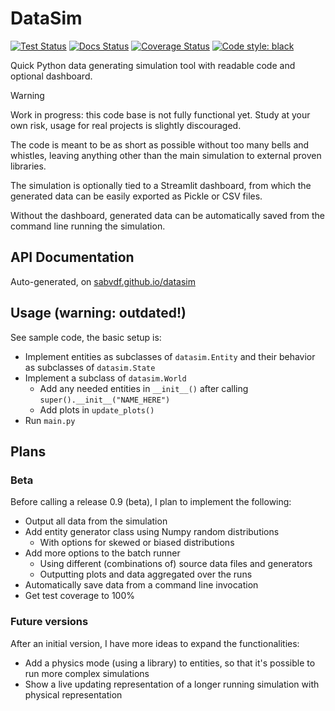 # DataSim

[![Test Status](https://github.com/sabvdf/datasim/actions/workflows/code-tests.yml/badge.svg)](https://github.com/sabvdf/datasim/actions/workflows/code-tests.yml)
[![Docs Status](https://github.com/sabvdf/datasim/actions/workflows/docs-pages.yml/badge.svg)](https://github.com/sabvdf/datasim/actions/workflows/docs-pages.yml)
[![Coverage Status](https://coveralls.io/repos/github/sabvdf/datasim/badge.svg?branch=main)](https://coveralls.io/github/sabvdf/datasim?branch=main)
[![Code style: black](https://img.shields.io/badge/code%20style-black-000000.svg)](https://github.com/psf/black)

Quick Python data generating simulation tool with readable code and optional dashboard.

> [!WARNING]
> Work in progress: this code base is not fully functional yet. Study at your own risk, usage for real projects is slightly discouraged.

The code is meant to be as short as possible without too many bells and whistles, leaving anything other than the main simulation to external proven libraries.

The simulation is optionally tied to a Streamlit dashboard, from which the generated data can be easily exported as Pickle or CSV files.

Without the dashboard, generated data can be automatically saved from the command line running the simulation.

## API Documentation
Auto-generated, on [sabvdf.github.io/datasim](https://sabvdf.github.io/datasim/)

## Usage (warning: outdated!)
See sample code, the basic setup is:

- Implement entities as subclasses of `datasim.Entity` and their behavior as subclasses of `datasim.State`
- Implement a subclass of `datasim.World`
  - Add any needed entities in `__init__()` after calling `super().__init__("NAME_HERE")`
  - Add plots in `update_plots()`
- Run `main.py`

## Plans
### Beta
Before calling a release 0.9 (beta), I plan to implement the following:

- Output all data from the simulation
- Add entity generator class using Numpy random distributions
  - With options for skewed or biased distributions
- Add more options to the batch runner
  - Using different (combinations of) source data files and generators
  - Outputting plots and data aggregated over the runs
- Automatically save data from a command line invocation
- Get test coverage to 100%

### Future versions
After an initial version, I have more ideas to expand the functionalities:

- Add a physics mode (using a library) to entities, so that it's possible to run more complex simulations
- Show a live updating representation of a longer running simulation with physical representation
